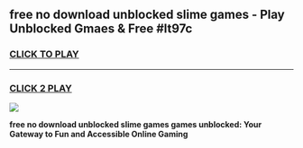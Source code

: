 
## free no download unblocked slime games - Play Unblocked Gmaes & Free #lt97c
<h3>
<a href="https://news.freeplayer.one?title=free_no_download_unblocked_slime_games&ref=03M">CLICK TO PLAY</a></h3>
<hr>

<h3>
<a href="https://news.freeplayer.one?title=free_no_download_unblocked_slime_games&ref=03M">CLICK 2 PLAY</a>
  
</h3>

<a href="https://news.freeplayer.one?title=free_no_download_unblocked_slime_games&ref=03M"><img src="https://clearcache.store/games.png"></a>


**free no download unblocked slime games games unblocked: Your Gateway to Fun and Accessible Online Gaming**
